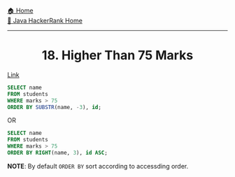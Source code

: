 [🏠 Home](../../../../README.md) <br/>
[🍵 Java HackerRank Home](../Java-HackerRank.md)

<hr/>

<h1 style="text-align: center">18. Higher Than 75 Marks</h1>

[Link](https://www.hackerrank.com/challenges/more-than-75-marks/problem)

```sql
SELECT name
FROM students
WHERE marks > 75
ORDER BY SUBSTR(name, -3), id;
```

OR 

```sql
SELECT name
FROM students
WHERE marks > 75
ORDER BY RIGHT(name, 3), id ASC;
```

**NOTE**: By default `ORDER BY` sort according to accessding order.